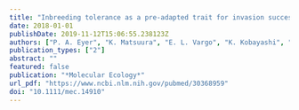 ```yaml
---
title: "Inbreeding tolerance as a pre-adapted trait for invasion success in the invasive ant Brachyponera chinensis"
date: 2018-01-01
publishDate: 2019-11-12T15:06:55.238123Z
authors: ["P. A. Eyer", "K. Matsuura", "E. L. Vargo", "K. Kobayashi", "T. Yashiro", "W. Suehiro", "C. Himuro", "T. Yokoi", "B. Guenard", "R. R. Dunn", "K. Tsuji"]
publication_types: ["2"]
abstract: ""
featured: false
publication: "*Molecular Ecology*"
url_pdf: "https://www.ncbi.nlm.nih.gov/pubmed/30368959"
doi: "10.1111/mec.14910"
---
```


